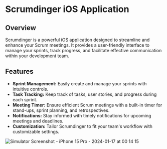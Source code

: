 # Scrumdinger iOS Application

## Overview

Scrumdinger is a powerful iOS application designed to streamline and enhance your Scrum meetings. It provides a user-friendly interface to manage your sprints, track progress, and facilitate effective communication within your development team.

## Features

- **Sprint Management:** Easily create and manage your sprints with intuitive controls.
- **Task Tracking:** Keep track of tasks, user stories, and progress during each sprint.
- **Meeting Timer:** Ensure efficient Scrum meetings with a built-in timer for stand-ups, sprint planning, and retrospectives.
- **Notifications:** Stay informed with timely notifications for upcoming meetings and deadlines.
- **Customization:** Tailor Scrumdinger to fit your team's workflow with customizable settings.


![Simulator Screenshot - iPhone 15 Pro - 2024-01-17 at 00 14 15](https://github.com/sahilkumawat/Scrumdinger-app/assets/73757457/949b2281-4127-4709-af22-4fe9dbd80835)


